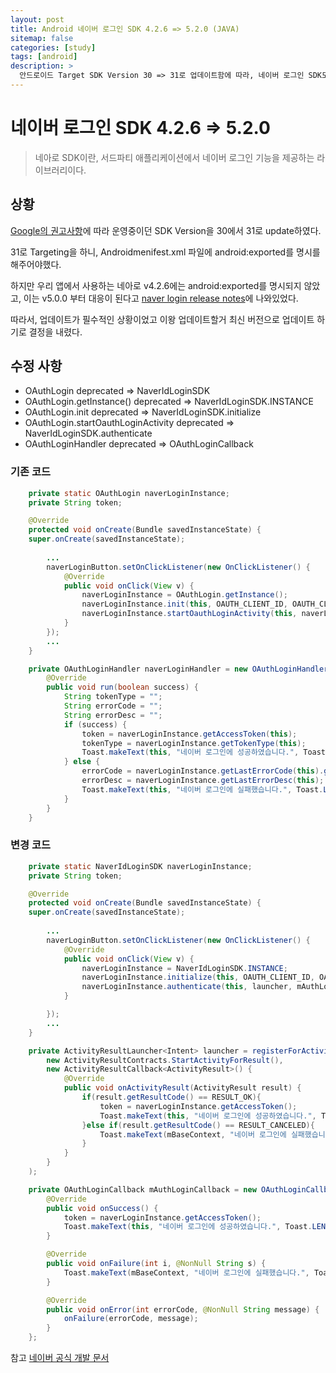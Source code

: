 ```yaml
---
layout: post
title: Android 네이버 로그인 SDK 4.2.6 => 5.2.0 (JAVA)
sitemap: false
categories: [study]
tags: [android]
description: >
  안드로이드 Target SDK Version 30 => 31로 업데이트함에 따라, 네이버 로그인 SDK도 업데이트. 
---
```


# 네이버 로그인 SDK 4.2.6 => 5.2.0
> 네아로 SDK이란, 서드파티 애플리케이션에서 네이버 로그인 기능을 제공하는 라이브러리이다. 

## 상황 
[Google의 권고사항](https://developer.android.com/google/play/requirements/target-sdk#pre12)에 따라 운영중이던 SDK Version을 30에서 31로 update하였다.

31로 Targeting을 하니, Androidmenifest.xml 파일에 android:exported를 명시를 해주어야했다.

하지만 우리 앱에서 사용하는 네아로 v4.2.6에는 android:exported를 명시되지 않았고, 이는 v5.0.0 부터 대응이 된다고 [naver login release notes](https://github.com/naver/naveridlogin-sdk-android/wiki/%EB%A6%B4%EB%A6%AC%EC%A6%88-%EB%85%B8%ED%8A%B8)에 나와있었다. 

따라서, 업데이트가 필수적인 상황이었고 이왕 업데이트할거 최신 버전으로 업데이트 하기로 결정을 내렸다. 

## 수정 사항 
- OAuthLogin deprecated => NaverIdLoginSDK
- OAuthLogin.getInstance() deprecated => NaverIdLoginSDK.INSTANCE
- OAuthLogin.init deprecated => NaverIdLoginSDK.initialize
- OAuthLogin.startOauthLoginActivity deprecated => NaverIdLoginSDK.authenticate
- OAuthLoginHandler deprecated => OAuthLoginCallback

### 기존 코드
~~~java 
    private static OAuthLogin naverLoginInstance;
    private String token;

    @Override
    protected void onCreate(Bundle savedInstanceState) {
    super.onCreate(savedInstanceState);
    
        ...
        naverLoginButton.setOnClickListener(new OnClickListener() {
            @Override
            public void onClick(View v) {
                naverLoginInstance = OAuthLogin.getInstance();
                naverLoginInstance.init(this, OAUTH_CLIENT_ID, OAUTH_CLIENT_SECRET, OAUTH_CLIENT_NAME);
                naverLoginInstance.startOauthLoginActivity(this, naverLoginHandler);
            }
        });
        ... 
    }

    private OAuthLoginHandler naverLoginHandler = new OAuthLoginHandler() {
        @Override
        public void run(boolean success) {
            String tokenType = "";
            String errorCode = "";
            String errorDesc = "";
            if (success) {
                token = naverLoginInstance.getAccessToken(this);
                tokenType = naverLoginInstance.getTokenType(this);
                Toast.makeText(this, "네이버 로그인에 성공하였습니다.", Toast.LENGTH_SHORT).show();
            } else {
                errorCode = naverLoginInstance.getLastErrorCode(this).getCode();
                errorDesc = naverLoginInstance.getLastErrorDesc(this);
                Toast.makeText(this, "네이버 로그인에 실패했습니다.", Toast.LENGTH_SHORT).show();
            }
        }
    }
~~~


### 변경 코드
~~~java
    private static NaverIdLoginSDK naverLoginInstance;
    private String token;

    @Override
    protected void onCreate(Bundle savedInstanceState) {
    super.onCreate(savedInstanceState);
    
        ...
        naverLoginButton.setOnClickListener(new OnClickListener() {
            @Override
            public void onClick(View v) {
                naverLoginInstance = NaverIdLoginSDK.INSTANCE;
                naverLoginInstance.initialize(this, OAUTH_CLIENT_ID, OAUTH_CLIENT_SECRET, OAUTH_CLIENT_NAME);
                naverLoginInstance.authenticate(this, launcher, mAuthLoginCallback);
            }

        });
        ... 
    }

    private ActivityResultLauncher<Intent> launcher = registerForActivityResult(
        new ActivityResultContracts.StartActivityForResult(),
        new ActivityResultCallback<ActivityResult>() {
            @Override
            public void onActivityResult(ActivityResult result) {
                if(result.getResultCode() == RESULT_OK){
                    token = naverLoginInstance.getAccessToken();
                    Toast.makeText(this, "네이버 로그인에 성공하였습니다.", Toast.LENGTH_SHORT).show();
                }else if(result.getResultCode() == RESULT_CANCELED){
                    Toast.makeText(mBaseContext, "네이버 로그인에 실패했습니다.", Toast.LENGTH_SHORT).show();
                }
            }
        }
    );

    private OAuthLoginCallback mAuthLoginCallback = new OAuthLoginCallback(){
        @Override
        public void onSuccess() {
            token = naverLoginInstance.getAccessToken();
            Toast.makeText(this, "네이버 로그인에 성공하였습니다.", Toast.LENGTH_SHORT).show();
        }

        @Override
        public void onFailure(int i, @NonNull String s) {
            Toast.makeText(mBaseContext, "네이버 로그인에 실패했습니다.", Toast.LENGTH_SHORT).show();
        }

        @Override
        public void onError(int errorCode, @NonNull String message) {
            onFailure(errorCode, message);
        }
    };

~~~





참고
[네이버 공식 개발 문서](https://developers.naver.com/docs/login/android/android.md)